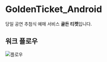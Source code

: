 # GoldenTicket_Android

당일 공연 추첨식 예매 서비스 **골든 티켓**입니다.

## 워크 플로우
![플로우](https://sopt24server.s3.ap-northeast-2.amazonaws.com/flow.png)
